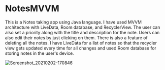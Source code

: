 # NotesMVVM
This is a Notes taking app using Java language. I have used MVVM architecture with LiveData, Room database, and RecyclerView.
The user can also set a priority along with the title and description for the note. Users can also edit their notes by just clicking on them. There is also a feature of deleting all the notes.
I have LiveData for a list of notes so that the recycler view gets updated every time for all changes and used Room database for storing notes in the user's device.

![Screenshot_20210202-170846](https://user-images.githubusercontent.com/71218027/106598325-96c8ee00-657d-11eb-8b70-c55b98453d56.jpg)
